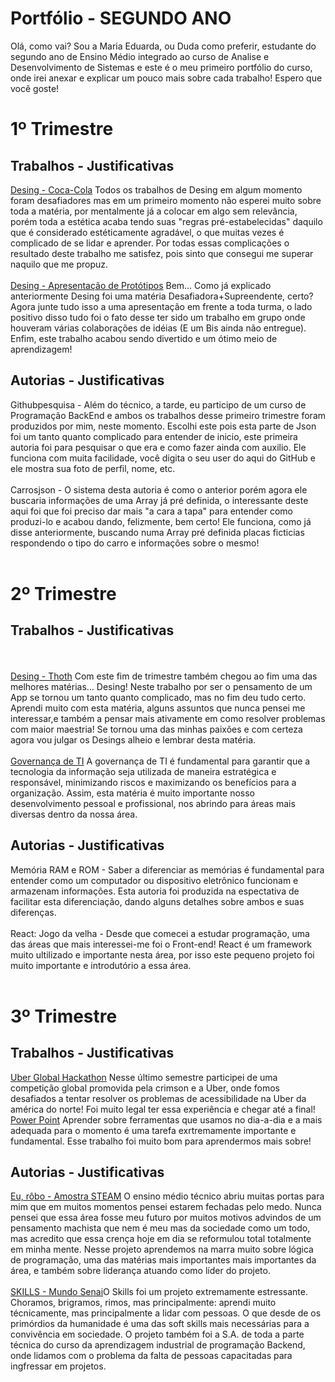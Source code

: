 # Portfólio -  SEGUNDO ANO
Olá, como vai?
Sou a Maria Eduarda, ou Duda como preferir, estudante do segundo ano de Ensino Médio integrado ao curso de Analise e Desenvolvimento de Sistemas e este é o meu primeiro portfólio do curso, onde irei anexar e explicar um pouco mais sobre cada trabalho! Espero que você goste!
<br>
# 1º Trimestre
## Trabalhos - Justificativas
[Desing - Coca-Cola](https://www.figma.com/proto/du4AzGl33zjCJl5RZUtXoe/Untitled?page-id=0%3A1&node-id=36-1123&viewport=473%2C110%2C0.05&scaling=scale-down&starting-point-node-id=9%3A671) Todos os trabalhos de Desing em algum momento foram desafiadores mas em um primeiro momento não esperei muito sobre toda a matéria, por mentalmente já a colocar em algo sem relevância, porém toda a estética acaba tendo suas "regras pré-estabelecidas" daquilo que é considerado estéticamente agradável, o que muitas vezes é complicado de se lidar e aprender. Por todas essas complicações o resultado deste trabalho me satisfez, pois sinto que consegui me superar naquilo que me propuz. 
<br><br>
[Desing - Apresentação de Protótipos](https://www.figma.com/proto/mqld3T5jfr2sOleu3UNPzx/app-de-sa%C3%BAde?node-id=8-2&scaling=scale-down&page-id=0%3A1&starting-point-node-id=8%3A2) Bem... Como já explicado anteriormente Desing foi uma matéria Desafiadora+Supreendente, certo? Agora junte tudo isso a uma apresentação em frente a toda turma, o lado positivo disso tudo foi o fato desse ter sido um trabalho em grupo onde houveram várias colaborações de idéias (E um Bis ainda não entregue). Enfim, este trabalho acabou sendo divertido e um ótimo meio de aprendizagem!
<br>
## Autorias - Justificativas
Githubpesquisa - Além do técnico, a tarde, eu participo de um curso de Programação BackEnd e ambos os trabalhos desse primeiro trimestre foram produzidos por mim, neste momento. Escolhi este pois esta parte de Json foi um tanto quanto complicado para entender de inicio, este primeira autoria foi para pesquisar o que era e como fazer ainda com auxilio. Ele funciona com muita facilidade, você digita o seu user do aqui do GitHub e ele mostra sua foto de perfil, nome, etc.
<br><br>
Carrosjson - O sistema desta autoria é como o anterior porém agora ele buscaria informações de uma Array já pré definida, o interessante deste aqui foi que foi preciso dar mais "a cara a tapa" para entender como produzi-lo e acabou dando, felizmente, bem certo! Ele funciona, como já disse anteriormente, buscando numa Array pré definida placas ficticias respondendo o tipo do carro e informações sobre o mesmo!
<br><br>
# 2º Trimestre
## Trabalhos - Justificativas
<br><br>
[Desing - Thoth](https://www.figma.com/proto/bVdNFxC2rnzax6EgfXuPu6/Untitled?page-id=0%3A1&node-id=3-3&starting-point-node-id=3%3A3&mode=design&t=CyPrMTVcPzyX9uub-1) Com este fim de trimestre também chegou ao fim uma das melhores matérias... Desing! Neste trabalho por ser o pensamento de um App se tornou um tanto quanto complicado, mas no fim deu tudo certo. Aprendi muito com esta matéria, alguns assuntos que nunca pensei me interessar,e também a pensar mais ativamente em como resolver problemas com maior maestria! Se tornou uma das minhas paixões e com certeza agora vou julgar os Desings alheio e lembrar desta matéria.
<br> <br>
[Governança de TI](https://docs.google.com/document/d/1N2QaRCcGsdcYMDyQVe1reDKIaxW8R_KFb-FhitsiOOU/edit?usp=sharing) A governança de TI é fundamental para garantir que a tecnologia da informação seja utilizada de maneira estratégica e responsável, minimizando riscos e maximizando os benefícios para a organização. Assim, esta matéria é muito importante nosso desenvolvimento pessoal e profissional, nos abrindo para áreas mais diversas dentro da nossa área.
<br>
## Autorias - Justificativas
Memória RAM e ROM - Saber a diferenciar as memórias é fundamental para entender como um computador ou dispositivo eletrônico funcionam e armazenam informações. Esta autoria foi produzida na espectativa de facilitar esta diferenciação, dando alguns detalhes sobre ambos e suas diferenças.
<br><br>
React: Jogo da velha - Desde que comecei a estudar programação, uma das áreas que mais interessei-me foi o Front-end! React é um framework muito ultilizado e importante nesta área, por isso este pequeno projeto foi muito importante e introdutório a essa área.
<br><br>
# 3º Trimestre
## Trabalhos - Justificativas
[Uber Global Hackathon](https://drive.google.com/file/d/1DtFwOBSWqn54-BPFNSn2DeRy0GCzbykN/view) Nesse último semestre participei de uma competição global promovida pela crimson e a Uber, onde fomos desafiados a tentar resolver os problemas de acessibilidade na Uber da américa do norte! Foi muito legal ter essa experiência e chegar até a final!
<br>
[Power Point](https://docs.google.com/presentation/d/1Pq_LeDB0mGGn5Z9GFdCvA__ezECrTROnU9qbcNxFihI/edit?usp=sharing) Aprender sobre ferramentas que usamos no dia-a-dia e a mais adequada para o momento é uma tarefa exrtremamente importante e fundamental. Esse trabalho foi muito bom para aprendermos mais sobre!
<br>
## Autorias - Justificativas
[Eu, rôbo - Amostra STEAM](https://www.canva.com/design/DAFvu1Z1bVE/view?embed)	O ensino médio técnico abriu muitas portas para mim que em muitos momentos pensei estarem fechadas pelo medo. Nunca pensei que essa área fosse meu futuro por muitos motivos advindos de um pensamento machista que nem é meu mas da sociedade como um todo, mas acredito que essa crença hoje em dia se reformulou total totalmente em minha mente. Nesse projeto aprendemos na marra muito sobre lógica de programação, uma das matérias mais importantes mais importantes da área, e também sobre liderança atuando como líder do projeto.
<br><br>
[SKILLS - Mundo Senai](https://www.canva.com/design/DAFwWDplNSA/7T-eNQ35uZKVADJt7FAPWg/watch?utm_content=DAFwWDplNSA&utm_campaign=designshare&utm_medium=link&utm_source=publishsharelink)O Skills foi um projeto extremamente estressante. Choramos, brigramos, rimos, mas principalmente: aprendi muito técnicamente, mas principalmente a lidar com pessoas. O que desde de os primórdios da humanidade é uma das soft skills mais necessárias para a convivência em sociedade. O projeto também foi a S.A. de toda a parte técnica do curso da aprendizagem industrial de programação Backend, onde lidamos com o problema da falta de pessoas capacitadas para ingfressar em projetos.
